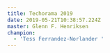 ```yaml
---
title: Techorama 2019
date: 2019-05-21T10:38:57.224Z
master: Glenn F. Henriksen
champion:
  - 'Tess Ferrandez-Norlander '
---
```


